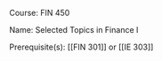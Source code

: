 




Course: FIN 450

Name: Selected Topics in Finance I

Prerequisite(s): [[FIN 301]] or [[IE 303]]